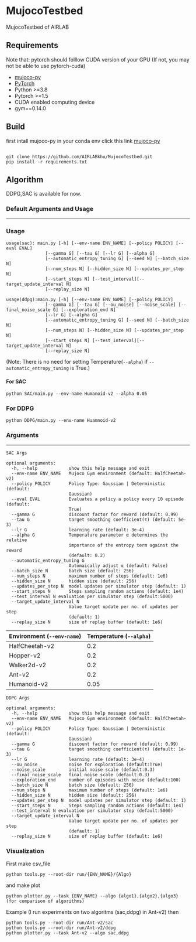 # MujocoTestbed

MujocoTestbed of AIRLAB


## Requirements
Note that: pytorch should folllow CUDA version of your GPU (If not, you may not be able to use pytorch-cuda)
*   [mujoco-py](https://github.com/AIRLABkhu/Manuals/tree/main/Reinforcement%20Learning/Mujoco)
*   [PyTorch](http://pytorch.org/)
* Python >=3.8
* Pytorch >=1.5
* CUDA enabled computing device
* gym==0.14.0

## Build

first intall mujoco-py in your conda env click this link  [mujoco-py](https://github.com/AIRLABkhu/Manuals/tree/main/Reinforcement%20Learning/Mujoco)
<pre><code>
git clone https://github.com/AIRLABkhu/MujocoTestbed.git
pip install -r requirements.txt
</code></pre>

## Algorithm
DDPG,SAC is available for now.

### Default Arguments and Usage
------------
### Usage

```
usage(sac): main.py [-h] [--env-name ENV_NAME] [--policy POLICY] [--eval EVAL]
               [--gamma G] [--tau G] [--lr G] [--alpha G]
               [--automatic_entropy_tuning G] [--seed N] [--batch_size N]
               [--num_steps N] [--hidden_size N] [--updates_per_step N]
               [--start_steps N] [--test_interval][--target_update_interval N]
               [--replay_size N]
```

```
usage(ddpg):main.py [-h] [--env-name ENV_NAME] [--policy POLICY]
               [--gamma G] [--tau G] [--ou_noise] [--noise_scale] [--final_noise_scale G] [--exploration_end N]
               [--lr G] [--alpha G]
               [--automatic_entropy_tuning G] [--seed N] [--batch_size N]
               [--num_steps N] [--hidden_size N] [--updates_per_step N]
               [--start_steps N] [--test_interval][--target_update_interval N]
               [--replay_size N]
```

(Note: There is no need for setting Temperature(`--alpha`) if `--automatic_entropy_tuning` is True.)

#### For SAC

```
python SAC/main.py --env-name Humanoid-v2 --alpha 0.05
```

### For DDPG
```
python DDPG/main.py --env-name Huamnoid-v2
```

### Arguments
------------
```
SAC Args

optional arguments:
  -h, --help            show this help message and exit
  --env-name ENV_NAME   Mujoco Gym environment (default: HalfCheetah-v2)
  --policy POLICY       Policy Type: Gaussian | Deterministic (default:
                        Gaussian)
  --eval EVAL           Evaluates a policy a policy every 10 episode (default:
                        True)
  --gamma G             discount factor for reward (default: 0.99)
  --tau G               target smoothing coefficient(τ) (default: 5e-3)
  --lr G                learning rate (default: 3e-4)
  --alpha G             Temperature parameter α determines the relative
                        importance of the entropy term against the reward
                        (default: 0.2)
  --automatic_entropy_tuning G
                        Automaically adjust α (default: False)
  --batch_size N        batch size (default: 256)
  --num_steps N         maximum number of steps (default: 1e6)
  --hidden_size N       hidden size (default: 256)
  --updates_per_step N  model updates per simulator step (default: 1)
  --start_steps N       Steps sampling random actions (default: 1e4)
  --test_interval N evaluation per simulator step (default:5000)
  --target_update_interval N
                        Value target update per no. of updates per step
                        (default: 1)
  --replay_size N       size of replay buffer (default: 1e6)
```

| Environment **(`--env-name`)**| Temperature **(`--alpha`)**|
| ---------------| -------------|
| HalfCheetah-v2| 0.2|
| Hopper-v2| 0.2|
| Walker2d-v2| 0.2|
| Ant-v2| 0.2|
| Humanoid-v2| 0.05|


```
DDPG Args

optional arguments:
  -h, --help            show this help message and exit
  --env-name ENV_NAME   Mujoco Gym environment (default: HalfCheetah-v2)
  --policy POLICY       Policy Type: Gaussian | Deterministic (default:
                        Gaussian)
  --gamma G             discount factor for reward (default: 0.99)
  --tau G               target smoothing coefficient(τ) (default: 1e-3)
  --lr G                learning rate (default: 3e-4)
  --ou_noise            noise for exploration (default:True)
  --noise_scale         initial noise scale (default:0.3)
  --final_noise_scale   final noise scale (default:0.3)
  --exploration_end     number of episodes with noise (default:100)
  --batch_size N        batch size (default: 256)
  --num_steps N         maximum number of steps (default: 1e6)
  --hidden_size N       hidden size (default: 256)
  --updates_per_step N  model updates per simulator step (default: 1)
  --start_steps N       Steps sampling random actions (default: 1e4)
  --test_interval N evaluation per simulator step (default:5000)
  --target_update_interval N
                        Value target update per no. of updates per step
                        (default: 1)
  --replay_size N       size of replay buffer (default: 1e6)
```

### Visualization

First make csv_file
```
python tools.py --root-dir run/{ENV_NAME}/{Algo}
```
and make plot
```
python plotter.py --task {ENV_NAME} --algo {algo1},{algo2},{algo3} (for comparison of algorithms)
```
Example (I run experiments on two algoritms (sac,ddpg) in Ant-v2) then
```
python tools.py --root-dir run/Ant-v2/sac
python tools.py --root-dir run/Ant-v2/ddpg
python plotter.py --task Ant-v2 --algo sac,ddpg
```
